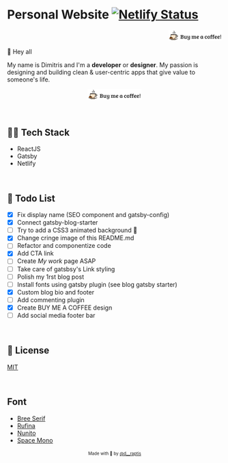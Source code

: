 # Personal Website [![Netlify Status](https://api.netlify.com/api/v1/badges/e4520b10-e500-466a-aaeb-2c8f3f599f39/deploy-status)](https://app.netlify.com/sites/naughty-golick-c955d6/deploys)

<p align="right">
<a href="https://www.paypal.me/DimitrisRaptis/2.99"><img width="25%" src="./assets/buy-me-a-coffee.png"/></a>   
</p>

👋 Hey all

My name is Dimitris and I'm a **developer** or **designer**. My passion is designing and building clean & user-centric apps that give value to someone's life.

<p align="center" >
<a href="https://www.paypal.me/DimitrisRaptis/2.99"><img width="25%" src="./assets/buy-me-a-coffee.png"/></a>
</p>

&nbsp;

## 👨‍💻 Tech Stack
   - ReactJS 
   - Gatsby
   - Netlify

&nbsp;

## 🚀 Todo List
- [x] Fix display name (SEO component and gatsby-config)
- [x] Connect gatsby-blog-starter
- [ ] Try to add a CSS3 animated background 🌠
- [x] Change cringe image of this README.md
- [ ] Refactor and componentize code
- [x] Add CTA link
- [ ] Create *My work* page ASAP
- [ ] Take care of gatsbsy's Link styling
- [ ] Polish my 1rst blog post
- [ ] Install fonts using gatsby plugin (see blog gatsby starter)
- [x] Custom blog bio and footer
- [ ] Add commenting plugin
- [x] Create BUY ME A COFFEE design
- [ ] Add social media footer bar
 
&nbsp;

## :page_with_curl: License

[MIT](https://en.wikipedia.org/wiki/MIT_License)

&nbsp;

## Font

- [Bree Serif](https://fonts.google.com/specimen/Bree+Serif)
- [Rufina](https://fonts.google.com/specimen/Rufina)
- [Nunito](https://fonts.google.com/specimen/Nunito)
- [Space Mono](https://fonts.google.com/specimen/Space+Mono)


<p align="center">
<sub><sup>Made with 🤘 by <a href="https://twitter.com/d__raptis">@d__raptis</a></sup></sub>
</p>
